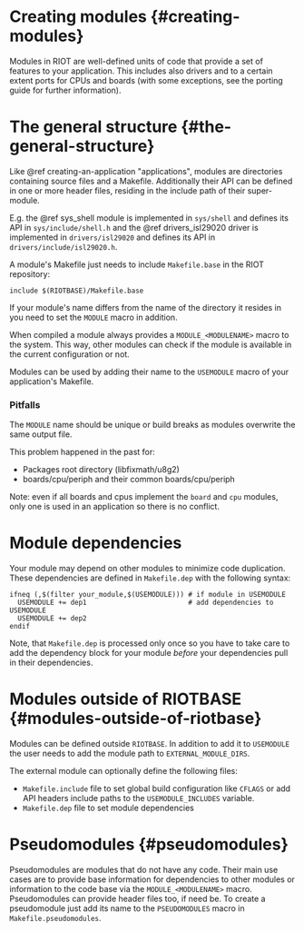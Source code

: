 Creating modules                                            {#creating-modules}
================
Modules in RIOT are well-defined units of code that provide a set of features
to your application. This includes also drivers and to a certain extent ports
for CPUs and boards (with some exceptions, see <!-- @ref porting-guide --> the
porting guide for further information).

The general structure                                  {#the-general-structure}
=====================
Like @ref creating-an-application "applications", modules are directories
containing source files and a Makefile. Additionally their API can be defined
in one or more header files, residing in the include path of their
super-module.

E.g. the @ref sys_shell module is implemented in `sys/shell` and defines its
API in `sys/include/shell.h` and the @ref drivers_isl29020 driver is
implemented in `drivers/isl29020` and defines its API in
`drivers/include/isl29020.h`.

A module's Makefile just needs to include `Makefile.base` in the RIOT
repository:

~~~~~~~~~~~~~~~~~~~ {.mk}
include $(RIOTBASE)/Makefile.base
~~~~~~~~~~~~~~~~~~~

If your module's name differs from the name of the directory it resides in you
need to set the `MODULE` macro in addition.

When compiled a module always provides a `MODULE_<MODULENAME>` macro to the
system. This way, other modules can check if the module is available in the
current configuration or not.

Modules can be used by adding their name to the `USEMODULE` macro of your
application's Makefile.

### Pitfalls ###

The `MODULE` name should be unique or build breaks as modules overwrite the
same output file.

This problem happened in the past for:

 * Packages root directory (libfixmath/u8g2)
 * boards/cpu/periph and their common boards/cpu/periph

Note: even if all boards and cpus implement the `board` and `cpu` modules, only
      one is used in an application so there is no conflict.


Module dependencies
===================
Your module may depend on other modules to minimize code duplication. These
dependencies are defined in `Makefile.dep` with the following syntax:

~~~~~~~~~~~~~~~~~~~ {.mk}
ifneq (,$(filter your_module,$(USEMODULE))) # if module in USEMODULE
  USEMODULE += dep1                         # add dependencies to USEMODULE
  USEMODULE += dep2
endif
~~~~~~~~~~~~~~~~~~~

Note, that `Makefile.dep` is processed only once so you have to take care to
add the dependency block for your module *before* your dependencies pull in
their dependencies.

Modules outside of RIOTBASE                      {#modules-outside-of-riotbase}
===========================
Modules can be defined outside `RIOTBASE`. In addition to add it to `USEMODULE`
the user needs to add the module path to `EXTERNAL_MODULE_DIRS`.

The external module can optionally define the following files:
* `Makefile.include` file to set global build configuration like `CFLAGS` or add
  API headers include paths to the `USEMODULE_INCLUDES` variable.
* `Makefile.dep` file to set module dependencies

Pseudomodules                                                  {#pseudomodules}
=============
Pseudomodules are modules that do not have any code. Their main use cases are
to provide base information for dependencies to other modules or information to
the code base via the `MODULE_<MODULENAME>` macro. Pseudomodules can provide
header files too, if need be. To create a pseudomodule just add its name to the
`PSEUDOMODULES` macro in `Makefile.pseudomodules`.
